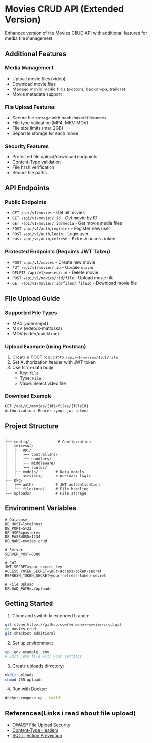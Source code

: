 # Movies CRUD API (Extended Version)

Enhanced version of the Movies CRUD API with additional features for media file management

## Additional Features

### Media Management
- Upload movie files (video)
- Download movie files
- Manage movie media files (posters, backdrops, trailers)
- Movie metadata support

### File Upload Features
- Secure file storage with hash-based filenames
- File type validation (MP4, MKV, MOV)
- File size limits (max 2GB)
- Separate storage for each movie

### Security Features
- Protected file upload/download endpoints
- Content-Type validation
- File hash verification
- Secure file paths

## API Endpoints

### Public Endpoints
- `GET /api/v1/movies` - Get all movies
- `GET /api/v1/movies/:id` - Get movie by ID
- `GET /api/v1/movies/:id/media` - Get movie media files
- `POST /api/v1/auth/register` - Register new user
- `POST /api/v1/auth/login` - Login user
- `POST /api/v1/auth/refresh` - Refresh access token

### Protected Endpoints (Requires JWT Token)
- `POST /api/v1/movies` - Create new movie
- `PUT /api/v1/movies/:id` - Update movie
- `DELETE /api/v1/movies/:id` - Delete movie
- `POST /api/v1/movies/:id/file` - Upload movie file
- `GET /api/v1/movies/:id/files/:fileId` - Download movie file

## File Upload Guide

### Supported File Types
- MP4 (video/mp4)
- MKV (video/x-matroska)
- MOV (video/quicktime)

### Upload Example (using Postman)
1. Create a POST request to `/api/v1/movies/{id}/file`
2. Set Authorization header with JWT token
3. Use form-data body:
   - Key: `file`
   - Type: `File`
   - Value: Select video file

### Download Example
```bash
GET /api/v1/movies/{id}/files/{fileId}
Authorization: Bearer <your-jwt-token>
```

## Project Structure
```
.
├── config/             # Configuration
├── internal/
│   ├── api/
│   │   ├── controllers/
│   │   ├── handlers/
│   │   ├── middleware/
│   │   └── routes/
│   ├── models/        # Data models
│   └── services/      # Business logic
├── pkg/
│   ├── auth/          # JWT authentication
│   └── filestore/     # File handling
└── uploads/           # File storage
```

## Environment Variables
```env
# Database
DB_HOST=localhost
DB_PORT=5432
DB_USER=postgres
DB_PASSWORD=1234
DB_NAME=movies-crud

# Server
SERVER_PORT=8080

# JWT
JWT_SECRET=your-secret-key
ACCESS_TOKEN_SECRET=your-access-token-secret
REFRESH_TOKEN_SECRET=your-refresh-token-secret

# File Upload
UPLOAD_PATH=./uploads
```

## Getting Started

1. Clone and switch to extended branch:
```bash
git clone https://github.com/mehmonov/movies-crud.git
cd movies-crud
git checkout additional
```

2. Set up environment:
```bash
cp .env.example .env
# Edit .env file with your settings
```

3. Create uploads directory:
```bash
mkdir uploads
chmod 755 uploads
```

4. Run with Docker:
```bash
docker-compose up --build
```

## References(Links i read about file upload)

- [OWASP File Upload Security](https://cheatsheetseries.owasp.org/cheatsheets/File_Upload_Cheat_Sheet.html)
- [Content-Type Headers](https://developer.mozilla.org/en-US/docs/Web/HTTP/Headers/Content-Type)
- [SQL Injection Prevention](https://go.dev/doc/database/sql-injection)



